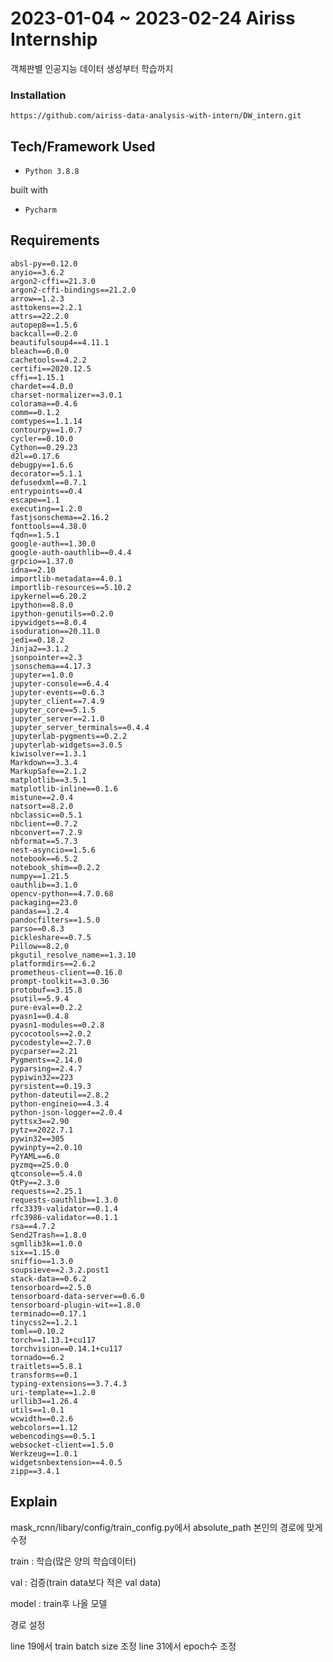 # 2023-01-04 ~ 2023-02-24 Airiss Internship
객체판별 인공지능 데이터 생성부터 학습까지

 ### Installation
<pre><code>https://github.com/airiss-data-analysis-with-intern/DW_intern.git</code></pre>
 
 
## Tech/Framework Used
* <pre><code>Python 3.8.8</code></pre>

built with
* <pre><code>Pycharm</code></pre>


## Requirements
<pre><code>absl-py==0.12.0
anyio==3.6.2
argon2-cffi==21.3.0
argon2-cffi-bindings==21.2.0
arrow==1.2.3
asttokens==2.2.1
attrs==22.2.0
autopep8==1.5.6
backcall==0.2.0
beautifulsoup4==4.11.1
bleach==6.0.0
cachetools==4.2.2
certifi==2020.12.5
cffi==1.15.1
chardet==4.0.0
charset-normalizer==3.0.1
colorama==0.4.6
comm==0.1.2
comtypes==1.1.14
contourpy==1.0.7
cycler==0.10.0
Cython==0.29.23
d2l==0.17.6
debugpy==1.6.6
decorator==5.1.1
defusedxml==0.7.1
entrypoints==0.4
escape==1.1
executing==1.2.0
fastjsonschema==2.16.2
fonttools==4.38.0
fqdn==1.5.1
google-auth==1.30.0
google-auth-oauthlib==0.4.4
grpcio==1.37.0
idna==2.10
importlib-metadata==4.0.1
importlib-resources==5.10.2
ipykernel==6.20.2
ipython==8.8.0
ipython-genutils==0.2.0
ipywidgets==8.0.4
isoduration==20.11.0
jedi==0.18.2
Jinja2==3.1.2
jsonpointer==2.3
jsonschema==4.17.3
jupyter==1.0.0
jupyter-console==6.4.4
jupyter-events==0.6.3
jupyter_client==7.4.9
jupyter_core==5.1.5
jupyter_server==2.1.0
jupyter_server_terminals==0.4.4
jupyterlab-pygments==0.2.2
jupyterlab-widgets==3.0.5
kiwisolver==1.3.1
Markdown==3.3.4
MarkupSafe==2.1.2
matplotlib==3.5.1
matplotlib-inline==0.1.6
mistune==2.0.4
natsort==8.2.0
nbclassic==0.5.1
nbclient==0.7.2
nbconvert==7.2.9
nbformat==5.7.3
nest-asyncio==1.5.6
notebook==6.5.2
notebook_shim==0.2.2
numpy==1.21.5
oauthlib==3.1.0
opencv-python==4.7.0.68
packaging==23.0
pandas==1.2.4
pandocfilters==1.5.0
parso==0.8.3
pickleshare==0.7.5
Pillow==8.2.0
pkgutil_resolve_name==1.3.10
platformdirs==2.6.2
prometheus-client==0.16.0
prompt-toolkit==3.0.36
protobuf==3.15.8
psutil==5.9.4
pure-eval==0.2.2
pyasn1==0.4.8
pyasn1-modules==0.2.8
pycocotools==2.0.2
pycodestyle==2.7.0
pycparser==2.21
Pygments==2.14.0
pyparsing==2.4.7
pypiwin32==223
pyrsistent==0.19.3
python-dateutil==2.8.2
python-engineio==4.3.4
python-json-logger==2.0.4
pyttsx3==2.90
pytz==2022.7.1
pywin32==305
pywinpty==2.0.10
PyYAML==6.0
pyzmq==25.0.0
qtconsole==5.4.0
QtPy==2.3.0
requests==2.25.1
requests-oauthlib==1.3.0
rfc3339-validator==0.1.4
rfc3986-validator==0.1.1
rsa==4.7.2
Send2Trash==1.8.0
sgmllib3k==1.0.0
six==1.15.0
sniffio==1.3.0
soupsieve==2.3.2.post1
stack-data==0.6.2
tensorboard==2.5.0
tensorboard-data-server==0.6.0
tensorboard-plugin-wit==1.8.0
terminado==0.17.1
tinycss2==1.2.1
toml==0.10.2
torch==1.13.1+cu117
torchvision==0.14.1+cu117
tornado==6.2
traitlets==5.8.1
transforms==0.1
typing-extensions==3.7.4.3
uri-template==1.2.0
urllib3==1.26.4
utils==1.0.1
wcwidth==0.2.6
webcolors==1.12
webencodings==0.5.1
websocket-client==1.5.0
Werkzeug==1.0.1
widgetsnbextension==4.0.5
zipp==3.4.1</code></pre>

## Explain
mask_rcnn/libary/config/train_config.py에서 
absolute_path 본인의 경로에 맞게 수정

train : 학습(많은 양의 학습데이터)

val : 검증(train data보다 적은 val data)

model : train후 나올 모델


경로 설정


line 19에서 train batch size 조정
line 31에서 epoch수 조정
